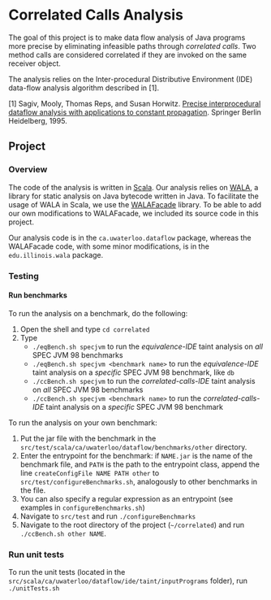 # Correlated Calls Analysis

The goal of this project is to make data flow analysis of Java programs more precise by eliminating infeasible paths through *correlated calls*.
Two method calls are considered correlated if they are invoked on the same receiver object.

The analysis relies on the Inter-procedural Distributive Environment (IDE) data-flow analysis algorithm described in [1].

[1] Sagiv, Mooly, Thomas Reps, and Susan Horwitz. [Precise interprocedural dataflow analysis with applications to constant propagation](http://www.sciencedirect.com/science/article/pii/0304397596000722). Springer Berlin Heidelberg, 1995.

## Project

### Overview

The code of the analysis is written in [Scala](http://www.scala-lang.org/). Our analysis relies on [WALA](http://wala.sourceforge.net/wiki/index.php/Main_Page), a library for static analysis on Java bytecode written in Java. To facilitate the usage of WALA in Scala, we use the [WALAFacade](https://github.com/cos/WALAFacade) library. To be able to add our own modifications to WALAFacade, we included its source code in this project.

Our analysis code is in the `ca.uwaterloo.dataflow` package, whereas the WALAFacade code, with some minor modifications, is in the `edu.illinois.wala` package.

### Testing

#### Run benchmarks
To run the analysis on a benchmark, do the following:
1. Open the shell and type `cd correlated`
2. Type
    - `./eqBench.sh specjvm` to run the *equivalence-IDE* taint analysis on *all* SPEC JVM 98 benchmarks
    - `./eqBench.sh specjvm <benchmark name>` to run the *equivalence-IDE* taint analysis on a *specific* SPEC JVM 98 benchmark, like `db`
    - `./ccBench.sh specjvm` to run the *correlated-calls-IDE* taint analysis on *all* SPEC JVM 98 benchmarks
    - `./ccBench.sh specjvm <benchmark name>` to run the *correlated-calls-IDE* taint analysis on a *specific* SPEC JVM 98 benchmark

To run the analysis on your own benchmark:
1. Put the jar file with the benchmark in the `src/test/scala/ca/uwaterloo/dataflow/benchmarks/other` directory.
2. Enter the entrypoint for the benchmark: if `NAME.jar` is the name of the benchmark file, and `PATH` is the path to the entrypoint class, append the line `createConfigFile NAME PATH other` to `src/test/configureBenchmarks.sh`, analogously to other benchmarks in the file.
3. You can also specify a regular expression as an entrypoint (see examples in `configureBenchmarks.sh`)
4. Navigate to `src/test` and run `./configureBenchmarks`
5. Navigate to the root directory of the project (`~/correlated`) and run `./ccBench.sh other NAME`.

### Run unit tests
To run the unit tests (located in the `src/scala/ca/uwaterloo/dataflow/ide/taint/inputPrograms` folder), run `./unitTests.sh`

